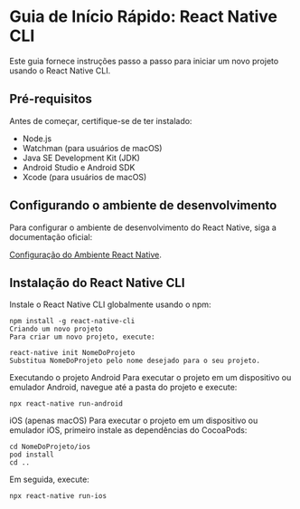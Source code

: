 # Guia de Início Rápido: React Native CLI

Este guia fornece instruções passo a passo para iniciar um novo projeto usando o React Native CLI.

## Pré-requisitos

Antes de começar, certifique-se de ter instalado:

- Node.js
- Watchman (para usuários de macOS)
- Java SE Development Kit (JDK)
- Android Studio e Android SDK
- Xcode (para usuários de macOS)

## Configurando o ambiente de desenvolvimento

Para configurar o ambiente de desenvolvimento do React Native, siga a documentação oficial:

[Configuração do Ambiente React Native](https://reactnative.dev/docs/environment-setup).

## Instalação do React Native CLI

Instale o React Native CLI globalmente usando o npm:

```
npm install -g react-native-cli
Criando um novo projeto
Para criar um novo projeto, execute:
```

```
react-native init NomeDoProjeto
Substitua NomeDoProjeto pelo nome desejado para o seu projeto.
```

Executando o projeto
Android
Para executar o projeto em um dispositivo ou emulador Android, navegue até a pasta do projeto e execute:

```
npx react-native run-android
```

iOS (apenas macOS)
Para executar o projeto em um dispositivo ou emulador iOS, primeiro instale as dependências do CocoaPods:

```
cd NomeDoProjeto/ios
pod install
cd ..
```

Em seguida, execute:

```
npx react-native run-ios
```
